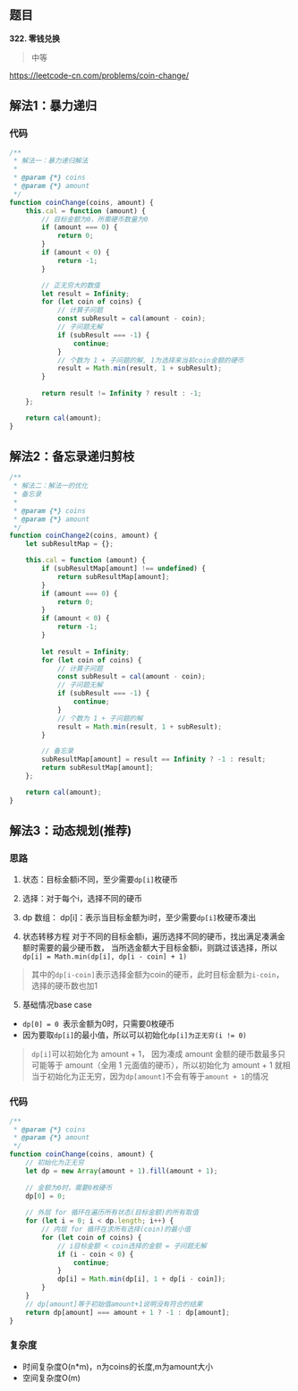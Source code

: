 ## 题目
**322. 零钱兑换**
>中等

https://leetcode-cn.com/problems/coin-change/

## 解法1：暴力递归
### 代码
```javascript
/**
 * 解法一：暴力递归解法
 * 
 * @param {*} coins
 * @param {*} amount
 */
function coinChange(coins, amount) {
    this.cal = function (amount) {
        // 目标金额为0，所需硬币数量为0
        if (amount === 0) {
            return 0;
        }
        if (amount < 0) {
            return -1;
        }

        // 正无穷大的数值
        let result = Infinity;
        for (let coin of coins) {
            // 计算子问题
            const subResult = cal(amount - coin);
            // 子问题无解
            if (subResult === -1) {
                continue;
            }
            // 个数为 1 + 子问题的解, 1为选择来当前coin金额的硬币
            result = Math.min(result, 1 + subResult);
        }
        
        return result != Infinity ? result : -1;
    };

    return cal(amount);
}
```
## 解法2：备忘录递归剪枝
```javascript
/**
 * 解法二：解法一的优化
 * 备忘录
 * 
 * @param {*} coins 
 * @param {*} amount 
 */
function coinChange2(coins, amount) {
    let subResultMap = {};

    this.cal = function (amount) {
        if (subResultMap[amount] !== undefined) {
            return subResultMap[amount];
        }
        if (amount === 0) {
            return 0;
        }
        if (amount < 0) {
            return -1;
        }
    
        let result = Infinity;
        for (let coin of coins) {
            // 计算子问题
            const subResult = cal(amount - coin);
            // 子问题无解
            if (subResult === -1) {
                continue;
            }
            // 个数为 1 + 子问题的解
            result = Math.min(result, 1 + subResult);
        }

        // 备忘录
        subResultMap[amount] = result == Infinity ? -1 : result;
        return subResultMap[amount];
    };

    return cal(amount);
}

```
## 解法3：动态规划(推荐)
### 思路
1. 状态：目标金额i不同，至少需要`dp[i]`枚硬币

2. 选择：对于每个i，选择不同的硬币

3. dp 数组：
dp[i]：表示当目标金额为i时，至少需要`dp[i]`枚硬币凑出

4. 状态转移方程
  对于不同的目标金额i，遍历选择不同的硬币，找出满足凑满金额时需要的最少硬币数，
  当所选金额大于目标金额i，则跳过该选择，所以
  `dp[i] = Math.min(dp[i], dp[i - coin] + 1)`

  > 其中的`dp[i-coin]`表示选择金额为coin的硬币，此时目标金额为`i-coin`，选择的硬币数也加1

5. 基础情况base case
* `dp[0] = 0 `表示金额为0时，只需要0枚硬币
* 因为要取`dp[i]`的最小值，所以可以初始化`dp[i]为正无穷(i != 0)`
>  `dp[i]`可以初始化为 amount + 1， 因为凑成 amount 金额的硬币数最多只可能等于 amount（全用 1 元面值的硬币），所以初始化为 amount + 1 就相当于初始化为正无穷，因为`dp[amount]`不会有等于`amount + 1`的情况


### 代码
```javascript
/**
 * @param {*} coins 
 * @param {*} amount 
 */
function coinChange(coins, amount) {
    // 初始化为正无穷
    let dp = new Array(amount + 1).fill(amount + 1);
    
    // 金额为0时，需要0枚硬币
    dp[0] = 0;
    
    // 外层 for 循环在遍历所有状态(目标金额)的所有取值
    for (let i = 0; i < dp.length; i++) {
        // 内层 for 循环在求所有选择(coin)的最小值
        for (let coin of coins) {
            // i目标金额 < coin选择的金额 = 子问题无解
            if (i - coin < 0) {
                continue;
            }
            dp[i] = Math.min(dp[i], 1 + dp[i - coin]);
        }
    }
    // dp[amount]等于初始值amount+1说明没有符合的结果
    return dp[amount] === amount + 1 ? -1 : dp[amount];
}
```
### 复杂度
* 时间复杂度O(n*m)，n为coins的长度,m为amount大小
* 空间复杂度O(m)